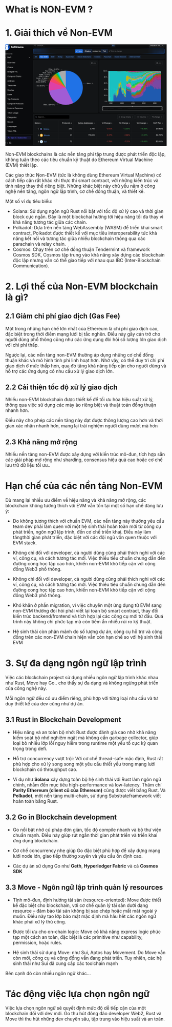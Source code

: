 # What is NON-EVM ? 


# 1. Giải thích về Non-EVM 

![](../img_course/overall_non_evm.png)

Non-EVM blockchains là các nền tảng phi tập trung được phát triển độc lập, không tuân theo các tiêu chuẩn kỹ thuật do Ethereum Virtual Machine (EVM) thiết lập. 



Các giao thức Non-EVM (tức là không dùng Ethereum Virtual Machine) có cách tiếp cận rất khác khi thực thi smart contract, với những kiến trúc và tính năng thay thế riêng biệt. Những khác biệt này chủ yếu nằm ở công nghệ nền tảng, ngôn ngữ lập trình, cơ chế đồng thuận, và  thiết kế. 

Một số ví dụ tiêu biểu:

* Solana: Sử dụng ngôn ngữ Rust nổi bật với tốc độ xử lý cao và thời gian block cực ngắn. Đây là một blockchai hướng tới hiệu năng tối đa thay vì khả năng tương tác giữa các chain.
* Polkadot: Dựa trên nền tảng WebAssembly (WASM) để triển khai smart contract, Polkadot được thiết kế với mục tiêu interoperability tức khả năng kết nối và tương tác giữa nhiều blockchain thông qua các parachain và relay chain.
* Cosmos: Chạy trên cơ chế đồng thuận Tendermint và framework Cosmos SDK, Cosmos tập trung vào khả năng xây dựng các blockchain độc lập nhưng vẫn có thể giao tiếp với nhau qua IBC (Inter-Blockchain Communication).




# 2. Lợi thế của Non-EVM blockchain là gì?

## 2.1 Giảm chi phí giao dịch (Gas Fee)

Một trong những hạn chế lớn nhất của Ethereum là chi phí giao dịch cao, đặc biệt trong thời điểm mạng lưới bị tắc nghẽn. Điều này gây cản trở cho người dùng phổ thông cũng như các ứng dụng đòi hỏi số lượng lớn giao dịch với chi phí thấp.

Ngược lại, các nền tảng non-EVM thường áp dụng những cơ chế đồng thuận khác và mô hình tính phí linh hoạt hơn. Nhờ vậy, có thể duy trì chi phí giao dịch ở mức thấp hơn, qua đó tăng khả năng tiếp cận cho người dùng và hỗ trợ các ứng dụng có nhu cầu xử lý giao dịch lớn.

## 2.2 Cải thiện tốc độ xử lý giao dịch

Nhiều non-EVM blockchain được thiết kế để tối ưu hóa hiệu suất xử lý, thông qua việc sử dụng các máy ảo riêng biệt và thuật toán đồng thuận nhanh hơn.

Điều này cho phép các nền tảng này đạt được thông lượng cao hơn và thời gian xác nhận nhanh hơn, mang lại trải nghiệm người dùng mượt mà hơn


## 2.3 Khả năng mở rộng

Nhiều nền tảng non-EVM được xây dựng với kiến trúc mô-đun, tích hợp sẵn các giải pháp mở rộng như sharding, consensus hiệu quả cao hoặc cơ chế lưu trữ dữ liệu tối ưu..


# Hạn chế của các nền tảng Non-EVM

Dù mang lại nhiều ưu điểm về hiệu năng và khả năng mở rộng, các blockchain không tương thích với EVM vẫn tồn tại một số hạn chế đáng lưu ý: 

* Do không tương thích với chuẩn EVM, các nền tảng này thường yêu cầu team dev  phải làm quen với một hệ sinh thái hoàn toàn mới từ công cụ phát triển, ngôn ngữ lập trình, đến cơ chế triển khai. Điều này làm tăngthời gian phát triển, đặc biệt với các đội ngũ vốn quen thuộc với EVM stack.

* Không chỉ đối với developer, cả người dùng cũng phải thích nghi với các ví, công cụ, và cách tương tác mới. Việc thiếu tiêu chuẩn chung dẫn đến đường cong học tập cao hơn, khiến non-EVM khó tiếp cận với cộng đồng Web3 phổ thông.

* Không chỉ đối với developer, cả người dùng cũng phải thích nghi với các ví, công cụ, và cách tương tác mới. Việc thiếu tiêu chuẩn chung dẫn đến đường cong học tập cao hơn, khiến non-EVM khó tiếp cận với cộng đồng Web3 phổ thông.

* Khó khăn ở phần migration, vì việc chuyển một ứng dụng từ EVM sang non-EVM thường đòi hỏi phải viết lại toàn bộ smart contract, thay đổi kiến trúc backend/frontend và tích hợp lại các công cụ mới từ đầu. Quá trình này không chỉ phức tạp mà còn tiềm ẩn nhiều rủi ro kỹ thuật.

* Hệ sinh thái còn phân mảnh do số lượng dự án, công cụ hỗ trợ và cộng đồng trên các non-EVM chain hiện vẫn còn hạn chế so với hệ sinh thái EVM


# 3. Sự đa dạng ngôn ngữ lập trình

Việc các blockchain project sử dụng nhiều ngôn ngữ lập trình khác nhau như Rust, Move hay Go.. cho thấy sự đa dạng và không ngừng phát triển của công nghệ này. 

Mỗi ngôn ngữ đều có ưu điểm riêng, phù hợp với từng loại nhu cầu và tư duy thiết kế của dev cũng như dự án.

## 3.1 Rust in Blockchain Development

* Hiệu năng và an toàn bộ nhớ: Rust được đánh giá cao nhờ khả năng kiểm soát bộ nhớ nghiêm ngặt mà không cần garbage collector, giúp loại bỏ nhiều lớp lỗi nguy hiểm trong runtime một yếu tố cực kỳ quan trọng trong defi.

* Hỗ trợ concurrency vượt trội: Với cơ chế thread-safe mặc định, Rust rất phù hợp cho xử lý song song một yêu cầu thiết yếu trong mạng lưới blockchain có throughput cao.

* Ví dụ như **Solana** xây dựng toàn bộ hệ sinh thái với Rust làm ngôn ngữ chính, nhắm đến mục tiêu high-performance và low-latency. Thâm chí **Parity Ethereum (client cũ của Ethereum)** cũng được viết bằng Rust. Và **Polkadot**, một nền tảng multi-chain, sử dụng Substrateframework viết hoàn toàn bằng Rust.

## 3.2 Go in Blockchain development 

* Go nổi bật nhờ cú pháp đơn giản, tốc độ compile nhanh và bộ thư viện chuẩn mạnh. Điều này giúp rút ngắn thời gian phát triển và triển khai ứng dụng blockchain.

* Cơ chế concurrency nhẹ giúp Go đặc biệt phù hợp để xây dựng mạng lưới node lớn, giao tiếp thường xuyên và yêu cầu ổn định cao.

* Các dự án sử dụng Go như **Geth**, **Hyperledger Fabric** và cả **Cosmos SDK** 

## 3.3 Move - Ngôn ngữ lập trình quản lý resources 

* Tính mô-đun, định hướng tài sản (resource-oriented): Move được thiết kế đặc biệt cho blockchain, với cơ chế quản lý tài sản dưới dạng resource – đảm bảo tài sản không bị sao chép hoặc mất mát ngoài ý muốn. Điều này tạo lớp bảo mật mặc định mà hầu hết các ngôn ngữ khác phải xử lý thủ công.

* Được tối ưu cho on-chain logic: Move có khả năng express logic phức tạp một cách an toàn, đặc biệt là các primitive như capability, permission, hoặc rules.

* Hệ sinh thái sử dụng Move: như Sui, Aptos hay Movement. Do Move vẫn còn mới, công cụ và cộng đồng vẫn đang phát triển. Tuy nhiên, các hệ sinh thái như Sui đã cung cấp các toolchain mạnh

Bên cạnh đó còn nhiều ngôn ngữ khác...

# Tác động việc lựa chọn ngôn ngữ 

Việc lựa chọn ngôn ngữ sẽ quyết định mức độ dễ tiếp cận của một blockchain đối với dev mới. Go thu hút đông đảo developer Web2, Rust và Move thì thu hút những dev chuyên sâu, tập trung vào hiệu suất và an toàn.

